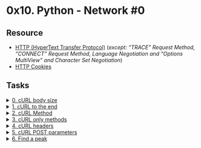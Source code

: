 # 0x10. Python - Network #0 

## Resource

- [HTTP (HyperText Transfer Protocol)](https://www3.ntu.edu.sg/home/ehchua/programming/webprogramming/HTTP_Basics.html) (*except: “TRACE” Request Method, “CONNECT” Request Method, Language Negotiation and “Options MultiView” and Character Set Negotiation*)
- [HTTP Cookies](https://developer.mozilla.org/en-US/docs/Web/HTTP/Cookies)

## Tasks

<details>
<summary><a href="./0-body_size.sh">0. cURL body size</a></summary><br>
<a href='https://postimages.org/' target='_blank'><img src='https://i.postimg.cc/6qhPyM9y/image.png' border='0' alt='image'/></a>
</details>

<details>
<summary><a href="./1-body.sh">1. cURL to the end</a></summary><br>
<a href='https://postimages.org/' target='_blank'><img src='https://i.postimg.cc/8CTknz5v/image.png' border='0' alt='image'/></a>
</details>

<details>
<summary><a href="./2-delete.sh">2. cURL Method</a></summary><br>
<a href='https://postimages.org/' target='_blank'><img src='https://i.postimg.cc/SK0BsT8f/image.png' border='0' alt='image'/></a>
</details>

<details>
<summary><a href="./3-methods.sh">3. cURL only methods</a></summary><br>
<a href='https://postimages.org/' target='_blank'><img src='https://i.postimg.cc/j2q3F4zX/image.png' border='0' alt='image'/></a>
</details>

<details>
<summary><a href="./4-header.sh">4. cURL headers</a></summary><br>
<a href='https://postimages.org/' target='_blank'><img src='https://i.postimg.cc/DZxRFNfD/image.png' border='0' alt='image'/></a>
</details>

<details>
<summary><a href="./5-post_params.sh">5. cURL POST parameters</a></summary><br>
<a href='https://postimages.org/' target='_blank'><img src='https://i.postimg.cc/Vv85Q4g3/image.png' border='0' alt='image'/></a>
</details>

<details>
<summary><a href="./6-peak.py">6. Find a peak</a></summary><br>
<a href='https://postimages.org/' target='_blank'><img src='https://i.postimg.cc/1XGBsCQ6/image.png' border='0' alt='image'/></a>
</details>

